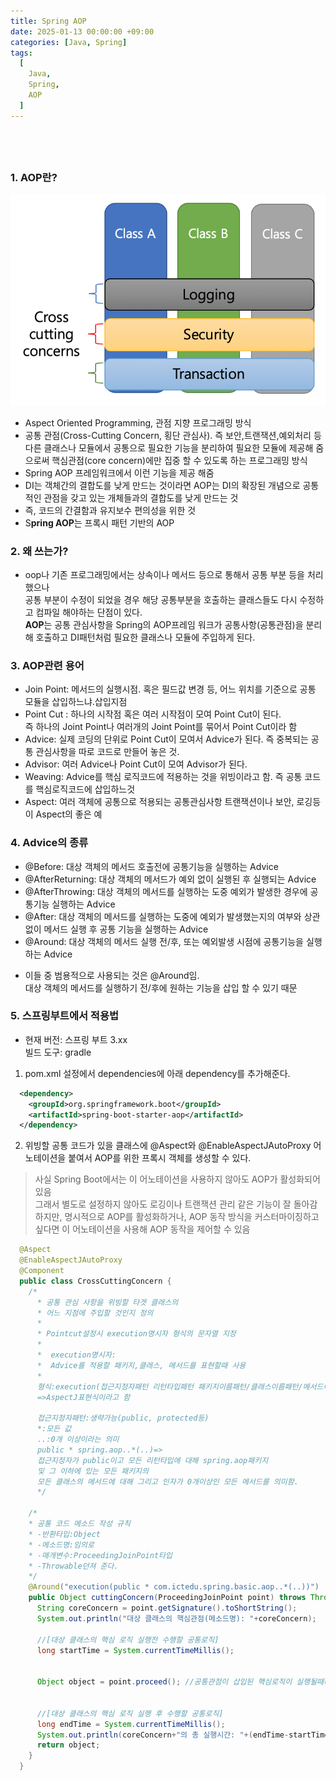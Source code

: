 ```yaml
---
title: Spring AOP
date: 2025-01-13 00:00:00 +09:00
categories: [Java, Spring]
tags:
  [
    Java,
    Spring,
    AOP
  ]
---
```



## **<span style="color: steelblue; visibility: hidden;">Spring AOP</span>**

### 1. AOP란?
![AOP](assets/img/Concept-of-AOP.png)
- Aspect Oriented Programming, 관점 지향 프로그래밍 방식
- 공통 관점(Cross-Cutting Concern, 횡단 관심사). 즉 보안,트랜잭션,예외처리 등 
  다른 클래스나 모듈에서 공통으로 필요한 기능을 분리하여
  필요한 모듈에 제공해 줌으로써 핵심관점(core concern)에만 
  집중 할 수 있도록 하는 프로그래밍 방식
- Spring AOP 프레임워크에서 이런 기능을 제공 해줌
- DI는 객체간의 결합도를 낮게 만드는 것이라면 AOP는 
  DI의 확장된 개념으로 공통적인 관점을 갖고 있는 
  개체들과의 결합도를
  낮게 만드는 것
- 즉, 코드의 간결함과 유지보수 편의성을 위한 것
- S**pring AOP**는 프록시 패턴 기반의 AOP



### 2. 왜 쓰는가?
- oop나 기존 프로그래밍에서는 상속이나 메서드 등으로 통해서
  공통 부분 등을 처리했으나  
  공통 부분이 수정이 되었을 경우 해당 공통부분을 호출하는 클래스들도 
  다시 수정하고 컴파일 해야하는 단점이 있다.  
  **AOP**는 공통 관심사항을 Spring의 AOP프레임 워크가 공통사항(공통관점)을 분리해 호출하고 
  DI패턴처럼 필요한 클래스나 모듈에 주입하게 된다.

### 3. AOP관련 용어
- Join Point: 메서드의 실행시점. 혹은 필드값 변경 등, 
                어느 위치를 기준으로 공통 모듈을 삽입하느냐.삽입지점
- Point Cut : 하나의 시작점 혹은 여러 시작점이 모여 Point Cut이 된다.  
    즉 하나의 Joint Point나 여러개의 Joint Point를 묶어서 Point Cut이라 함
- Advice: 실제 코딩의 단위로 Point Cut이 모여서 Advice가 된다.
          즉 중복되는 공통 관심사항을 따로 코드로 만들어 놓은 것.
- Advisor: 여러 Advice나 Point Cut이 모여 
              Advisor가 된다.
- Weaving: Advice를 핵심 로직코드에 적용하는 것을 
              위빙이라고 함. 즉 공통 코드를 핵심로직코드에 삽입하느것
- Aspect: 여러 객체에 공통으로 적용되는 공통관심사항
          트랜잭션이나 보안, 로깅등이 Aspect의 좋은 예


### 4. Advice의 종류
- @Before: 대상 객체의 메서드 호출전에 공통기능을 실행하는 Advice
- @AfterReturning: 대상 객체의 메서드가 예외 없이 실행된 후 실행되는 Advice
- @AfterThrowing: 대상 객체의 메서드를 실행하는 도중 
                                예외가 발생한 경우에 공통기능 실행하는 Advice
- @After: 대상 객체의 메서드를 실행하는 도중에 
예외가 발생했는지의 여부와 상관없이 메서드 실행 후 공통 기능을 실행하는 Advice
- @Around: 대상 객체의 메서드 실행 전/후, 또는 예외발생 시점에 공통기능을 실행하는 Advice

* 이들 중 범용적으로 사용되는 것은 @Around임.  
대상 객체의 메서드를 실행하기 전/후에 원하는 기능을 삽입 할 수 있기 때문

### 5. 스프링부트에서 적용법
- 현재 버전: 스프링 부트 3.xx  
  빌드 도구: gradle
1. pom.xml 설정에서 dependencies에 아래 dependency를 추가해준다.  

``` xml
  <dependency>
    <groupId>org.springframework.boot</groupId>
    <artifactId>spring-boot-starter-aop</artifactId>
  </dependency>
```

2. 위빙할 공통 코드가 있을 클래스에 @Aspect와 @EnableAspectJAutoProxy 어노테이션을 붙여서 AOP를 위한 프록시 객체를 생성할 수 있다.  
  > 사실 Spring Boot에서는 이 어노테이션을 사용하지 않아도 AOP가 활성화되어 있음  
  그래서 별도로 설정하지 않아도 로깅이나 트랜잭션 관리 같은 기능이 잘 돌아감  
  하지만, 명시적으로 AOP를 활성화하거나, AOP 동작 방식을 커스터마이징하고 싶다면 이 어노테이션을 사용해 AOP 동작을 제어할 수 있음

``` java
  @Aspect
  @EnableAspectJAutoProxy
  @Component
  public class CrossCuttingConcern {
    /*
      * 공통 관심 사항을 위빙할 타겟 클래스의
      * 어느 지점에 주입할 것인지 정의
      *
      * Pointcut설정시 execution명시자 형식의 문자열 지정
      *
      *  execution명시자:
      *  Advice를 적용할 패키지,클래스, 메서드를 표현할때 사용
      *  
      형식:execution(접근지정자패턴 리턴타입패턴 패키지이름패턴/클래스이름패턴/메서드이름패턴/(파라미터 패턴))
      =>AspectJ표현식이라고 함
    
      접근지정자패턴:생략가능(public, protected등)
      *:모든 값
      ..:0개 이상이라는 의미
      public * spring.aop..*(..)=>
      접근지정자가 public이고 모든 리턴타입에 대해 spring.aop패키지
      및 그 이하에 있는 모든 패키지의
      모든 클래스의 메서드에 대해 그리고 인자가 0개이상인 모든 메서드를 의미함.
      */
    
    /*
    * 공통 코드 메소드 작성 규칙
    * -반환타입:Object
    * -메소드명:임의로
    * -매개변수:ProceedingJoinPoint타입
    * -Throwable던져 준다.
    */
    @Around("execution(public * com.ictedu.spring.basic.aop..*(..))")
    public Object cuttingConcern(ProceedingJoinPoint point) throws Throwable {
      String coreConcern = point.getSignature().toShortString();
      System.out.println("대상 클래스의 핵심관점(메소드명): "+coreConcern);
      
      //[대상 클래스의 핵심 로직 실행전 수행할 공통로직]
      long startTime = System.currentTimeMillis();
      
      
      Object object = point.proceed(); //공통관점이 삽입된 핵심로직이 실행될때(위 패턴에 맞는 메소드 실행)
      
      
      //[대상 클래스의 핵심 로직 실행 후 수행할 공통로직]
      long endTime = System.currentTimeMillis();
      System.out.println(coreConcern+"의 총 실행시간: "+(endTime-startTime)/1000.0+"초");
      return object;
    }
  }
```



